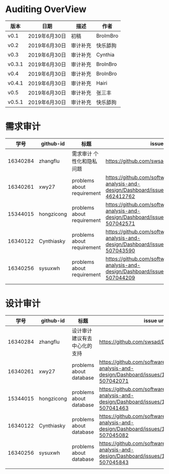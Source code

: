 # Auditing OverView

|版本|日期|描述|作者|
|-|-|-|-|
|v0.1|2019年6月30日|初稿|BroImBro|
|v0.2|2019年6月30日|审计补充|快乐舔狗|
|v0.3|2019年6月30日|审计补充|Cynthia|
|v0.3.1|2019年6月30日|审计补充|BroInBro|
|v0.4|2019年6月30日|审计补充|BroInBro|
|v0.4.1|2019年6月30日|审计补充|Hairi|
|v0.5|2019年6月30日|审计补充|张三丰|
|v0.5.1|2019年6月30日|审计补充|快乐舔狗|

# 需求审计

| 学号     | github-id | 标题                      | issue url                                     |
| -------- | --------- | ------------------------- | --------------------------------------------- |
| 16340284 | zhangflu  | 需求审计 个性化和隐私问题 | <https://github.com/swsad/Dashboard/issues/7> |
| 16340261 | xwy27     |problems about requirement|<https://github.com/software-system-analysis-and-design/Dashboard/issues/2#issue-462412762>|
|15344015|hongzicong|problems about requirement|https://github.com/software-system-analysis-and-design/Dashboard/issues/2#issuecomment-507042571|                                             |
| 16340122 | Cynthiasky | problems about requirement | <https://github.com/software-system-analysis-and-design/Dashboard/issues/2#issuecomment-507043590>|
| 16340256 | sysuxwh   |  problems about requirement | <https://github.com/software-system-analysis-and-design/Dashboard/issues/2#issuecomment-507044209>|
|          |           |                           |                                               |


# 设计审计

| 学号     | github-id | 标题                          | issue url                                     |
| -------- | --------- | ----------------------------- | --------------------------------------------- |
| 16340284 | zhangflu  | 设计审计 建议有去中心化的支持 | <https://github.com/swsad/Dashboard/issues/8> |
|16340261|xwy27|problems about database|<https://github.com/software-system-analysis-and-design/Dashboard/issues/1#issuecomment-507042071>|
|15344015|hongzicong|problems about database|https://github.com/software-system-analysis-and-design/Dashboard/issues/1#issuecomment-507041463|
| 16340122 | Cynthiasky |problems about database| <https://github.com/software-system-analysis-and-design/Dashboard/issues/1#issuecomment-507045082> |
| 16340256 | sysuxwh   | problems about database  | <https://github.com/software-system-analysis-and-design/Dashboard/issues/1#issuecomment-507045843>                                              |
|          |           |                               |                                               |
